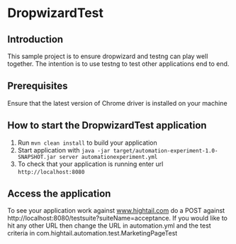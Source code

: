 # DropwizardTest

Introduction
------------
This sample project is to ensure dropwizard and testng can play well together. The intention is to use testng to 
test other applications end to end. 

Prerequisites
-------------
Ensure that the latest version of Chrome driver is installed on your machine

How to start the DropwizardTest application
---

1. Run `mvn clean install` to build your application
1. Start application with `java -jar target/automation-experiment-1.0-SNAPSHOT.jar server automationexperiment.yml`
1. To check that your application is running enter url `http://localhost:8080`

Access the application
----------------------

To see your application work against www.hightail.com do a POST against http://localhost:8080/testsuite?suiteName=acceptance.
If you would like to hit any other URL then change the URL in automation.yml and the test criteria in 
com.hightail.automation.test.MarketingPageTest
